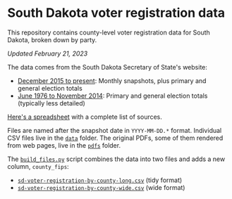 # South Dakota voter registration data
This repository contains county-level voter registration data for South Dakota, broken down by party.

_Updated February 21, 2023_

The data comes from the South Dakota Secretary of State's website:
- [December 2015 to present](https://sdsos.gov/elections-voting/upcoming-elections/voter-registration-totals/voter-registration-by-county.aspx): Monthly snapshots, plus primary and general election totals
- [June 1976 to November 2014](https://sdsos.gov/elections-voting/election-resources/election-history/election-history-search.aspx): Primary and general election totals (typically less detailed)

[Here's a spreadsheet](https://docs.google.com/spreadsheets/d/10pmZWif5diKq39cQDo4G5NTov3Y5k_FZ-7pHfBYpAJg/edit?usp=sharing) with a complete list of sources.

Files are named after the snapshot date in `YYYY-MM-DD.*` format. Individual CSV files live in the [`data`](data) folder. The original PDFs, some of them rendered from web pages, live in the [`pdfs`](pdfs) folder.

The [`build_files.py`](build_files.py) script combines the data into two files and adds a new column, `county_fips`:
- [`sd-voter-registration-by-county-long.csv`](sd-voter-registration-by-county-long.csv) (tidy format)
- [`sd-voter-registration-by-county-wide.csv`](sd-voter-registration-by-county-wide.csv) (wide format)